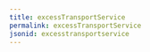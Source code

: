 ```yaml
---
title: excessTransportService
permalink: excessTransportService
jsonid: excesstransportservice
---
```

